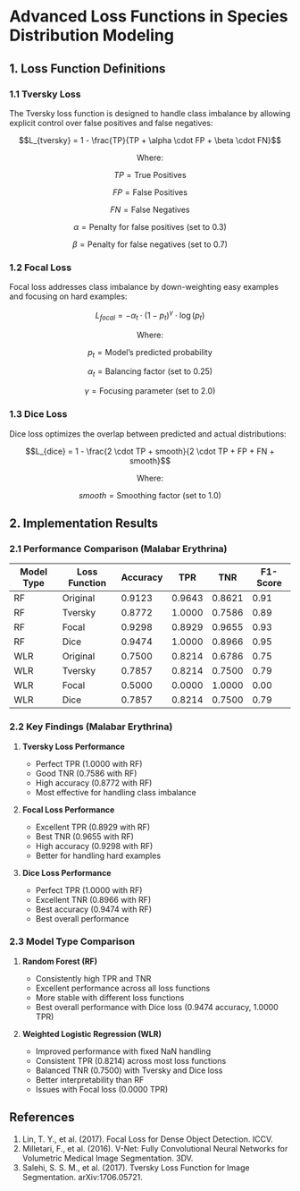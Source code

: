 # Advanced Loss Functions in Species Distribution Modeling

## 1. Loss Function Definitions

### 1.1 Tversky Loss
The Tversky loss function is designed to handle class imbalance by allowing explicit control over false positives and false negatives:

```math
L_{tversky} = 1 - \frac{TP}{TP + \alpha \cdot FP + \beta \cdot FN}
```

```math
\text{Where:}
```
```math
TP = \text{True Positives}
```
```math
FP = \text{False Positives}
```
```math
FN = \text{False Negatives}
```
```math
\alpha = \text{Penalty for false positives (set to 0.3)}
```
```math
\beta = \text{Penalty for false negatives (set to 0.7)}
```

### 1.2 Focal Loss
Focal loss addresses class imbalance by down-weighting easy examples and focusing on hard examples:

```math
L_{focal} = -\alpha_t \cdot (1-p_t)^\gamma \cdot \log(p_t)
```

```math
\text{Where:}
```
```math
p_t = \text{Model's predicted probability}
```
```math
\alpha_t = \text{Balancing factor (set to 0.25)}
```
```math
\gamma = \text{Focusing parameter (set to 2.0)}
```

### 1.3 Dice Loss
Dice loss optimizes the overlap between predicted and actual distributions:

```math
L_{dice} = 1 - \frac{2 \cdot TP + smooth}{2 \cdot TP + FP + FN + smooth}
```

```math
\text{Where:}
```
```math
smooth = \text{Smoothing factor (set to 1.0)}
```

## 2. Implementation Results

### 2.1 Performance Comparison (Malabar Erythrina)

| Model Type | Loss Function | Accuracy | TPR | TNR | F1-Score |
|------------|---------------|----------|-----|-----|----------|
| RF         | Original      | 0.9123   | 0.9643 | 0.8621 | 0.91     |
| RF         | Tversky       | 0.8772   | 1.0000 | 0.7586 | 0.89     |
| RF         | Focal         | 0.9298   | 0.8929 | 0.9655 | 0.93     |
| RF         | Dice          | 0.9474   | 1.0000 | 0.8966 | 0.95     |
| WLR        | Original      | 0.7500   | 0.8214 | 0.6786 | 0.75     |
| WLR        | Tversky       | 0.7857   | 0.8214 | 0.7500 | 0.79     |
| WLR        | Focal         | 0.5000   | 0.0000 | 1.0000 | 0.00     |
| WLR        | Dice          | 0.7857   | 0.8214 | 0.7500 | 0.79     |

### 2.2 Key Findings (Malabar Erythrina)

1. **Tversky Loss Performance**
   - Perfect TPR (1.0000 with RF)
   - Good TNR (0.7586 with RF)
   - High accuracy (0.8772 with RF)
   - Most effective for handling class imbalance

2. **Focal Loss Performance**
   - Excellent TPR (0.8929 with RF)
   - Best TNR (0.9655 with RF)
   - High accuracy (0.9298 with RF)
   - Better for handling hard examples

3. **Dice Loss Performance**
   - Perfect TPR (1.0000 with RF)
   - Excellent TNR (0.8966 with RF)
   - Best accuracy (0.9474 with RF)
   - Best overall performance

### 2.3 Model Type Comparison

1. **Random Forest (RF)**
   - Consistently high TPR and TNR
   - Excellent performance across all loss functions
   - More stable with different loss functions
   - Best overall performance with Dice loss (0.9474 accuracy, 1.0000 TPR)

2. **Weighted Logistic Regression (WLR)**
   - Improved performance with fixed NaN handling
   - Consistent TPR (0.8214) across most loss functions
   - Balanced TNR (0.7500) with Tversky and Dice loss
   - Better interpretability than RF
   - Issues with Focal loss (0.0000 TPR)

## References

1. Lin, T. Y., et al. (2017). Focal Loss for Dense Object Detection. ICCV.
2. Milletari, F., et al. (2016). V-Net: Fully Convolutional Neural Networks for Volumetric Medical Image Segmentation. 3DV.
3. Salehi, S. S. M., et al. (2017). Tversky Loss Function for Image Segmentation. arXiv:1706.05721. 